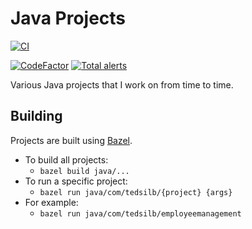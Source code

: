 # Java Projects

[![CI](https://github.com/tedsilb/JavaProjects/actions/workflows/main.yml/badge.svg)](https://github.com/tedsilb/JavaProjects/actions/workflows/main.yml)

[![CodeFactor](https://www.codefactor.io/repository/github/tedsilb/javaprojects/badge)](https://www.codefactor.io/repository/github/tedsilb/javaprojects) [![Total alerts](https://img.shields.io/lgtm/alerts/g/tedsilb/JavaProjects.svg?logo=lgtm&logoWidth=18)](https://lgtm.com/projects/g/tedsilb/JavaProjects/alerts/)

Various Java projects that I work on from time to time.

## Building

Projects are built using [Bazel](https://bazel.build).

- To build all projects:
  - `bazel build java/...`
- To run a specific project:
  - `bazel run java/com/tedsilb/{project} {args}`
- For example:
  - `bazel run java/com/tedsilb/employeemanagement`
